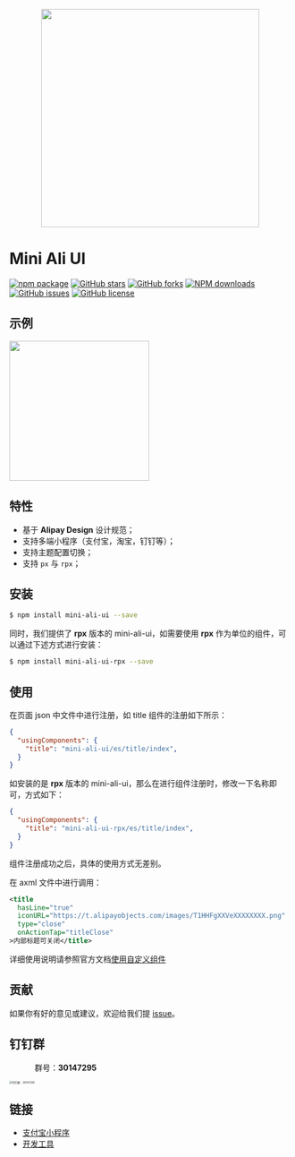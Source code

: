 <p align="center">
  <img width="390" src="https://gw.alipayobjects.com/mdn/rms_ce4c6f/afts/img/A*whN9RZGSym8AAAAAAAAAAABkARQnAQ">
</p>

# Mini Ali UI

[![npm package](https://img.shields.io/npm/v/mini-ali-ui.svg?style=flat-square)](https://www.npmjs.com/package/mini-ali-ui)
[![GitHub stars](https://img.shields.io/github/stars/Alibaba-mp/mini-ali-ui.svg)](https://github.com/Alibaba-mp/mini-ali-ui/stargazers)
[![GitHub forks](https://img.shields.io/github/forks/Alibaba-mp/mini-ali-ui.svg)](https://github.com/Alibaba-mp/mini-ali-ui/network/members)
[![NPM downloads](https://img.shields.io/npm/dm/mini-ali-ui.svg?style=flat-square)](https://www.npmjs.com/package/mini-ali-ui)
[![GitHub issues](https://img.shields.io/github/issues/Alibaba-mp/mini-ali-ui.svg)](https://github.com/Alibaba-mp/mini-ali-ui/issues)
[![GitHub license](https://img.shields.io/github/license/Alibaba-mp/mini-ali-ui.svg)](https://github.com/Alibaba-mp/mini-ali-ui/blob/master/LICENSE)

## 示例

<p align="left">
  <img width="250" src="https://gw.alipayobjects.com/mdn/miniProgram_mendian/afts/img/A*xXX3TqsZimMwfA5KoKInYQBjAQAAAQ/original">
</p>

## 特性

- 基于 **Alipay Design** 设计规范；
- 支持多端小程序（支付宝，淘宝，钉钉等）；
- 支持主题配置切换；
- 支持 `px` 与 `rpx`；

## 安装

```bash
$ npm install mini-ali-ui --save
```

同时，我们提供了 **rpx** 版本的 mini-ali-ui，如需要使用 **rpx** 作为单位的组件，可以通过下述方式进行安装：

```bash
$ npm install mini-ali-ui-rpx --save
```

## 使用

在页面 json 中文件中进行注册，如 title 组件的注册如下所示：

```json
{
  "usingComponents": {
    "title": "mini-ali-ui/es/title/index",
  }
}
```

如安装的是 **rpx** 版本的 mini-ali-ui，那么在进行组件注册时，修改一下名称即可，方式如下：

```json
{
  "usingComponents": {
    "title": "mini-ali-ui-rpx/es/title/index",
  }
}
```

组件注册成功之后，具体的使用方式无差别。

在 axml 文件中进行调用：
```xml
<title
  hasLine="true"
  iconURL="https://t.alipayobjects.com/images/T1HHFgXXVeXXXXXXXX.png"
  type="close"
  onActionTap="titleClose"
>内部标题可关闭</title>
```

详细使用说明请参照官方文档[使用自定义组件](https://docs.alipay.com/mini/framework/use-custom-component)

## 贡献

如果你有好的意见或建议，欢迎给我们提 [issue](https://github.com/Alibaba-mp/mini-ali-ui/issues)。

## 钉钉群

<img src="https://gw.alipayobjects.com/mdn/rms_ce4c6f/afts/img/A*WMfjR6iXXysAAAAAAAAAAABkARQnAQ" alt="钉钉群：30147295" style="zoom: 33%;vertical-align: -70px;" />群号：**30147295**

## 链接
- [支付宝小程序](https://mini.open.alipay.com/channel/miniIndex.htm)
- [开发工具](https://docs.alipay.com/mini/ide/overview)